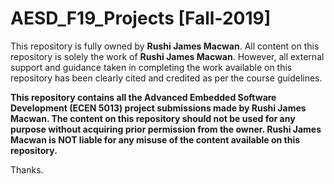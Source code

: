 # AESD_F19_Projects [Fall-2019]

This repository is fully owned by **Rushi James Macwan**. All content on this repository is solely the work of **Rushi James Macwan**. However, all external support and guidance taken in completing the work available on this repository has been clearly cited and credited as per the course guidelines.

**This repository contains all the Advanced Embedded Software Development (ECEN 5013) project submissions made by Rushi James Macwan. The content on this repository should not be used for any purpose without acquiring prior permission from the owner. Rushi James Macwan is NOT liable for any misuse of the content available on this repository.** 

Thanks.
